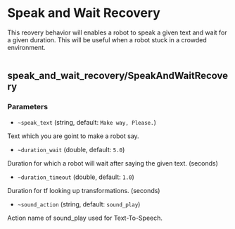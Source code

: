 # Speak and Wait Recovery

This reovery behavior will enables a robot to speak a given text and wait for a given duration.
This will be useful when a robot stuck in a crowded environment.

<image>

## speak_and_wait_recovery/SpeakAndWaitRecovery

### Parameters

- `~speak_text` (string, default: `Make way, Please.`)

Text which you are goint to make a robot say.

- `~duration_wait` (double, default: `5.0`)

Duration for which a robot will wait after saying the given text. (seconds)

- `~duration_timeout` (double, default: `1.0`)

Duration for tf looking up transformations. (seconds)

- `~sound_action` (string, default: `sound_play`)

Action name of sound_play used for Text-To-Speech.
